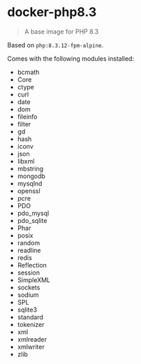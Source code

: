 # docker-php8.3

> A base image for PHP 8.3

Based on `php:8.3.12-fpm-alpine`.

Comes with the following modules installed:

- bcmath
- Core
- ctype
- curl
- date
- dom
- fileinfo
- filter
- gd
- hash
- iconv
- json
- libxml
- mbstring
- mongodb
- mysqlnd
- openssl
- pcre
- PDO
- pdo_mysql
- pdo_sqlite
- Phar
- posix
- random
- readline
- redis
- Reflection
- session
- SimpleXML
- sockets
- sodium
- SPL
- sqlite3
- standard
- tokenizer
- xml
- xmlreader
- xmlwriter
- zlib
